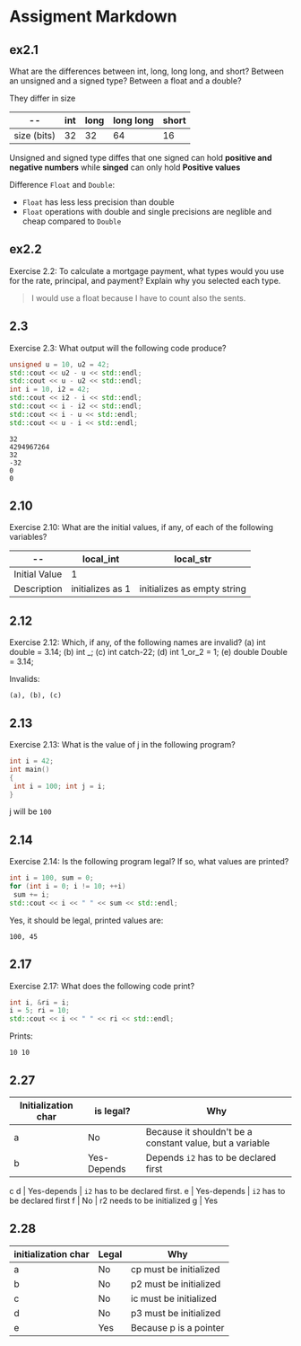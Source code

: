 # Assigment Markdown

## ex2.1

What are the differences between int, long, long long,
and short? Between an unsigned and a signed type? Between a 
float and a double?


They differ in size

| --          | int | long | long long | short |
| ----------- | --- | ---- | --------- | ----- |
| size (bits) | 32  | 32   | 64        | 16    |


Unsigned and signed type diffes that one  signed can hold **positive and negative numbers** while **singed** can only hold **Positive values**

Difference `Float` and `Double`:
- `Float` has less less precision than double
- `Float` operations with double and single precisions are neglible and cheap compared to `Double`


## ex2.2

Exercise 2.2: To calculate a mortgage payment, what types 
would you use for the rate, principal, and payment? Explain why you 
selected each type.

> I would use a float because I have to count also the 
sents.

## 2.3

Exercise 2.3: What output will the following code 
produce?

```cpp
unsigned u = 10, u2 = 42;
std::cout << u2 - u << std::endl;
std::cout << u - u2 << std::endl;
int i = 10, i2 = 42;
std::cout << i2 - i << std::endl;
std::cout << i - i2 << std::endl;
std::cout << i - u << std::endl;
std::cout << u - i << std::endl;
```

```
32
4294967264
32
-32
0
0
```


## 2.10
Exercise 2.10: What are the initial values, if any, of each 
of the following
variables?

| --            | local_int        | local_str                   |
| ------------- | ---------------- | --------------------------- |
| Initial Value | 1                |                             |
| Description   | initializes as 1 | initializes as empty string |



## 2.12

Exercise 2.12: Which, if any, of the following names are 
invalid? (a) int double = 3.14; (b) int _; (c) int 
catch-22; (d) int 1_or_2 = 1; (e) double Double = 3.14;


Invalids:

```
(a), (b), (c)
```

## 2.13

Exercise 2.13: What is the value of j in the following 
program?

```cpp
int i = 42;
int main()
{
 int i = 100; int j = i;
}
```


j will be `100`


## 2.14

Exercise 2.14: Is the following program legal? If so, what 
values are printed?

```cpp
int i = 100, sum = 0;
for (int i = 0; i != 10; ++i)
 sum += i;
std::cout << i << " " << sum << std::endl;
```

Yes, it should be legal, printed values are:

```
100, 45
```


## 2.17

Exercise 2.17: What does the following code print?

```cpp
int i, &ri = i;
i = 5; ri = 10;
std::cout << i << " " << ri << std::endl;
```

Prints:

```
10 10
```



## 2.27

| Initialization char | is legal?   | Why                                                       |
| ------------------- | ----------- | --------------------------------------------------------- |
| a                   | No          | Because it shouldn't be a constant value,  but a variable |
| b                   | Yes-Depends | Depends `i2` has to be declared first                     |
c
d | Yes-depends | `i2` has to be declared first. 
e | Yes-depends | `i2` has to be declared first
f | No | r2 needs to be initialized
g | Yes 


## 2.28

| initialization char | Legal | Why                    |
| ------------------- | ----- | ---------------------- |
| a                   | No    | cp must be initialized |
| b                   | No    | p2 must be initialized |
| c                   | No    | ic must be initialized |
| d                   | No    | p3 must be initialized |
| e                   | Yes   | Because p is a pointer |






